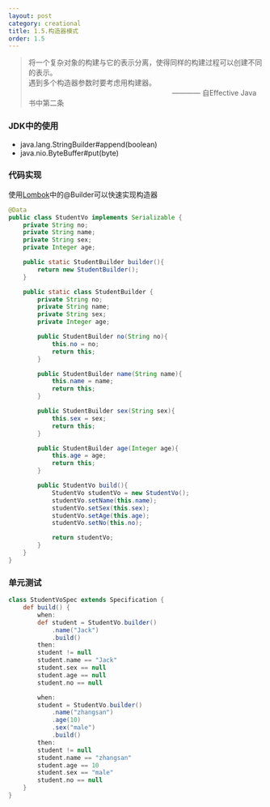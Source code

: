 ```yaml
---
layout: post
category: creational
title: 1.5.构造器模式
order: 1.5
---
```


> 将一个复杂对象的构建与它的表示分离，使得同样的构建过程可以创建不同的表示。  
> 遇到多个构造器参数时要考虑用构建器。  
> &emsp;&emsp;&emsp;&emsp;&emsp;&emsp;&emsp;&emsp;&emsp;&emsp;
> &emsp;&emsp;&emsp;&emsp;&emsp;&emsp;&emsp;&emsp;&emsp;&emsp;———— 自Effective Java书中第二条

### JDK中的使用
- java.lang.StringBuilder#append(boolean)
- java.nio.ByteBuffer#put(byte)

### 代码实现
使用[Lombok](http://www.projectlombok.org/)中的@Builder可以快速实现构造器  
```java
@Data
public class StudentVo implements Serializable {
    private String no;
    private String name;
    private String sex;
    private Integer age;

    public static StudentBuilder builder(){
        return new StudentBuilder();
    }

    public static class StudentBuilder {
        private String no;
        private String name;
        private String sex;
        private Integer age;

        public StudentBuilder no(String no){
            this.no = no;
            return this;
        }

        public StudentBuilder name(String name){
            this.name = name;
            return this;
        }

        public StudentBuilder sex(String sex){
            this.sex = sex;
            return this;
        }

        public StudentBuilder age(Integer age){
            this.age = age;
            return this;
        }

        public StudentVo build(){
            StudentVo studentVo = new StudentVo();
            studentVo.setName(this.name);
            studentVo.setSex(this.sex);
            studentVo.setAge(this.age);
            studentVo.setNo(this.no);

            return studentVo;
        }
    }
}
```

### 单元测试
```groovy
class StudentVoSpec extends Specification {
    def build() {
        when:
        def student = StudentVo.builder()
            .name("Jack")
            .build()
        then:
        student != null
        student.name == "Jack"
        student.sex == null
        student.age == null
        student.no == null

        when:
        student = StudentVo.builder()
            .name("zhangsan")
            .age(10)
            .sex("male")
            .build()
        then:
        student != null
        student.name == "zhangsan"
        student.age == 10
        student.sex == "male"
        student.no == null
    }
}
```